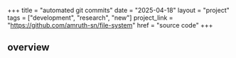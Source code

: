 +++
title = "automated git commits"
date = "2025-04-18"
layout = "project"
tags = ["development", "research", "new"]
project_link = "https://github.com/amruth-sn/file-system"
href = "source code"
+++

## overview

